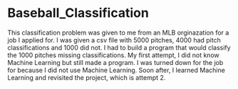 # Baseball_Classification
This classification problem was given to me from an MLB orginazation for a job I applied for.
I was given a csv file with 5000 pitches, 4000 had pitch classifications and 1000 did not.
I had to build a program that would classify the 1000 pitches missing classifications.
My first attempt, I did not know Machine Learning but still made a program.
I was turned down for the job for because I did not use Machine Learning.
Soon after, I learned Machine Learning and revisited the project, which is attempt 2.
